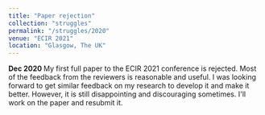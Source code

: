 ```yaml
---
title: "Paper rejection"
collection: "struggles"
permalink: "/struggles/2020"
venue: "ECIR 2021"
location: "Glasgow, The UK"
---
```

<b>Dec 2020 </b>
My first full paper to the ECIR 2021 conference is rejected. Most of the feedback from the reviewers is reasonable and useful. I was looking forward to get similar feedback on my research to develop it and make it better.
However, it is still disappointing and discouraging sometimes. I'll work on the paper and resubmit it.



